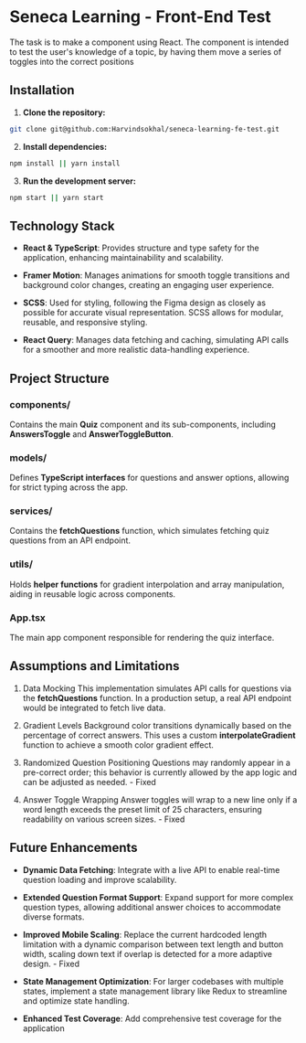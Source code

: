 # Seneca Learning - Front-End Test

The task is to make a component using React. The component is intended to test the user's knowledge of a topic, by having them move a series of toggles into the correct positions

## Installation

1. **Clone the repository:**

```bash
git clone git@github.com:Harvindsokhal/seneca-learning-fe-test.git
```

2. **Install dependencies:**

```bash
npm install || yarn install
```

3. **Run the development server:**

```bash
npm start || yarn start
```

## Technology Stack

- **React & TypeScript**: Provides structure and type safety for the application, enhancing maintainability and scalability.

- **Framer Motion**: Manages animations for smooth toggle transitions and background color changes, creating an engaging user experience.

- **SCSS**: Used for styling, following the Figma design as closely as possible for accurate visual representation. SCSS allows for modular, reusable, and responsive styling.

- **React Query**: Manages data fetching and caching, simulating API calls for a smoother and more realistic data-handling experience.

## Project Structure

### components/

Contains the main **Quiz** component and its sub-components, including **AnswersToggle** and **AnswerToggleButton**.

### models/

Defines **TypeScript interfaces** for questions and answer options, allowing for strict typing across the app.

### services/

Contains the **fetchQuestions** function, which simulates fetching quiz questions from an API endpoint.

### utils/

Holds **helper functions** for gradient interpolation and array manipulation, aiding in reusable logic across components.

### App.tsx

The main app component responsible for rendering the quiz interface.

## Assumptions and Limitations

1. Data Mocking
   This implementation simulates API calls for questions via the **fetchQuestions** function. In a production setup, a real API endpoint would be integrated to fetch live data.

2. Gradient Levels
   Background color transitions dynamically based on the percentage of correct answers. This uses a custom **interpolateGradient** function to achieve a smooth color gradient effect.

3. Randomized Question Positioning
   Questions may randomly appear in a pre-correct order; this behavior is currently allowed by the app logic and can be adjusted as needed. - Fixed

4. Answer Toggle Wrapping
   Answer toggles will wrap to a new line only if a word length exceeds the preset limit of 25 characters, ensuring readability on various screen sizes. - Fixed

## Future Enhancements

- **Dynamic Data Fetching**: Integrate with a live API to enable real-time question loading and improve scalability.

- **Extended Question Format Support**: Expand support for more complex question types, allowing additional answer choices to accommodate diverse formats.

- **Improved Mobile Scaling**: Replace the current hardcoded length limitation with a dynamic comparison between text length and button width, scaling down text if overlap is detected for a more adaptive design. - Fixed

- **State Management Optimization**: For larger codebases with multiple states, implement a state management library like Redux to streamline and optimize state handling.

- **Enhanced Test Coverage**: Add comprehensive test coverage for the application
